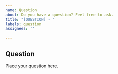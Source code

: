 ```yaml
---
name: Question
about: Do you have a question? Feel free to ask.
title: "[QUESTION] - "
labels: question
assignees: ''

---
```


## Question

Place your question here.


